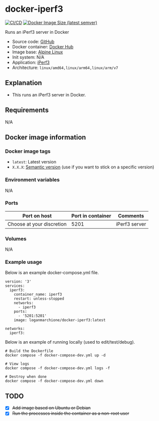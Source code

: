 # docker-iperf3

[![CI/CD](https://github.com/loganmarchione/docker-iperf3/actions/workflows/main.yml/badge.svg)](https://github.com/loganmarchione/docker-iperf3/actions/workflows/main.yml)
[![Docker Image Size (latest semver)](https://img.shields.io/docker/image-size/loganmarchione/docker-iperf3)](https://hub.docker.com/r/loganmarchione/docker-iperf3)

Runs an iPerf3 server in Docker
  - Source code: [GitHub](https://github.com/loganmarchione/docker-iperf3)
  - Docker container: [Docker Hub](https://hub.docker.com/r/loganmarchione/docker-iperf3)
  - Image base: [Alpine Linux](https://hub.docker.com/_/alpine/)
  - Init system: N/A
  - Application: [iPerf3](https://iperf.fr/)
  - Architecture: `linux/amd64,linux/arm64,linux/arm/v7`

## Explanation

  - This runs an iPerf3 server in Docker.

## Requirements
N/A

## Docker image information

### Docker image tags
  - `latest`: Latest version
  - `X.X.X`: [Semantic version](https://semver.org/) (use if you want to stick on a specific version)

### Environment variables
N/A

### Ports
| Port on host              | Port in container | Comments            |
|---------------------------|-------------------|---------------------|
| Choose at your discretion | 5201              | iPerf3 server       |

### Volumes
N/A

### Example usage
Below is an example docker-compose.yml file.
```
version: '3'
services:
  iperf3:
    container_name: iperf3
    restart: unless-stopped
    networks:
      - iperf3
    ports:
      - '5201:5201'
    image: loganmarchione/docker-iperf3:latest

networks:
  iperf3:
```

Below is an example of running locally (used to edit/test/debug).
```
# Build the Dockerfile
docker compose -f docker-compose-dev.yml up -d

# View logs
docker compose -f docker-compose-dev.yml logs -f

# Destroy when done
docker compose -f docker-compose-dev.yml down
```

## TODO
- [x] ~~Add image based on Ubuntu or Debian~~
- [x] ~~Run the processes inside the container as a non-root user~~
